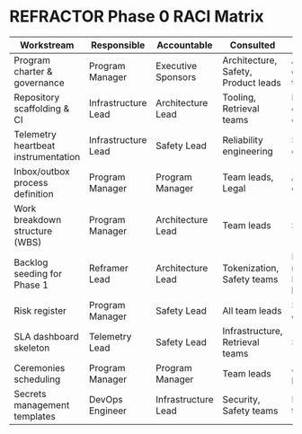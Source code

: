 # REFRACTOR Phase 0 RACI Matrix

| Workstream                                 | Responsible                | Accountable          | Consulted                                      | Informed                               |
| ------------------------------------------ | -------------------------- | -------------------- | ---------------------------------------------- | -------------------------------------- |
| Program charter & governance               | Program Manager            | Executive Sponsors   | Architecture, Safety, Product leads            | All engineering teams                  |
| Repository scaffolding & CI                | Infrastructure Lead        | Architecture Lead    | Tooling, Retrieval teams                       | Entire engineering org                 |
| Telemetry heartbeat instrumentation        | Infrastructure Lead        | Safety Lead          | Reliability engineering                        | Steering committee                     |
| Inbox/outbox process definition            | Program Manager            | Program Manager      | Team leads, Legal                              | All contributors                       |
| Work breakdown structure (WBS)             | Program Manager            | Architecture Lead    | Team leads                                     | Stakeholders                           |
| Backlog seeding for Phase 1                | Reframer Lead              | Architecture Lead    | Tokenization, Safety teams                     | Program manager, Infrastructure lead   |
| Risk register                              | Program Manager            | Safety Lead          | All team leads                                 | Steering committee                     |
| SLA dashboard skeleton                     | Telemetry Lead             | Safety Lead          | Infrastructure, Retrieval teams                | Stakeholders                           |
| Ceremonies scheduling                      | Program Manager            | Program Manager      | Team leads                                     | All participants                       |
| Secrets management templates               | DevOps Engineer            | Infrastructure Lead  | Security, Safety teams                          | Engineering teams                      |
